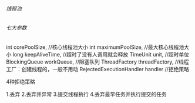 ###### 线程池

###### 七大参数

int corePoolSize, //核心线程池大小
       int maximumPoolSize, //最大核心线程池大小
       long keepAliveTime, //超时了没有人调用就会释放
       TimeUnit unit, //超时单位
      BlockingQueue workQueue, //阻塞队列
      ThreadFactory threadFactory, //线程工厂：创建线程的，一般不用动
      RejectedExecutionHandler handler //拒绝策略

4种拒绝策略

1.丢弃  2.丢弃并异常  3.提交线程执行 4.丢弃最早任务并执行提交的任务